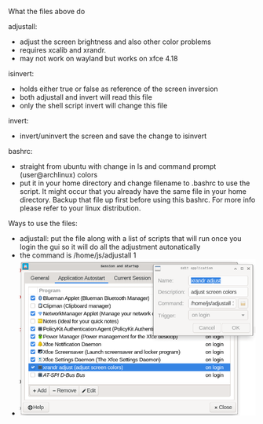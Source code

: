 What the files above do

adjustall: 
- adjust the screen brightness and also other color problems
- requires xcalib and xrandr.
- may not work on wayland but works on xfce 4.18

isinvert: 
- holds either true or false as reference of the screen inversion
- both adjustall and invert will read this file
- only the shell script invert will change this file

invert: 
- invert/uninvert the screen and save the change to isinvert

bashrc:
- straight from ubuntu with change in ls and command prompt (user@archlinux) colors
- put it in your home directory and change filename to .bashrc to use the script. It might occur that you already have the same file in your home directory. Backup that file up first before using this bashrc. For more info please refer to your linux distribution.

Ways to use the files:
- adjustall: put the file along with a list of scripts that will run once you login the gui so it will do all the adjustment autonatically
- the command is /home/js/adjustall 1
- <img src='https://raw.githubusercontent.com/lvsl123/shell-script-group/refs/heads/main/adjustall.png'></img>
